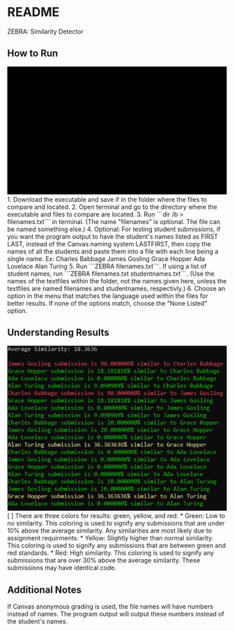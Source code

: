 # README 

ZEBRA: Similarity Detector

## How to Run
<img src="demo.gif" alt="demo of running software">
1. Download the executable and save if in the folder where the files to compare and located.
2. Open terminal and go to the directory where the executable and files to compare are located.
3. Run ```dir /b > filenames.txt``` in terminal. (The name "filenames" is optional. The file can be named something else.)
4. Optional: For testing student submissions, if you want the program output to have the student's names listed as FIRST LAST, instead of the Canvas naming system LASTFIRST, then copy the names of all the students and paste them into a file with each line being a single name.
Ex:
Charles Babbage
James Gosling
Grace Hopper
Ada Lovelace
Alan Turing
5. Run ```ZEBRA filenames.txt```. If using a list of student names, run ```ZEBRA filenames.txt studentnames.txt```. (Use the names of the textfiles within the folder, not the names given here, unless the textfiles are named filenames and studentnames, respectivly.)
6. Choose an option in the menu that matches the language used within the files for better results. If none of the options match, choose the "None Listed" option.

## Understanding Results
<img src="Results_Screenshot.png" alt="A screenshot of the results">
[ ]  There are three colors for results: green, yellow, and red. 
*  Green: Low to no similarity. This coloring is used to signify any submissions that are under 10% above the average similarity. Any similarities are most likely due to assignment requirments. 
*  Yellow: Slightly higher than normal similarity. This coloring is used to signify any submissions that are between green and red standards. 
*  Red: High similarity. This coloring is used to signify any submissions that are over 30% above the average similarity. These submissions may have identical code.

## Additional Notes
If Canvas anonymous grading is used, the file names will have numbers instead of names. The program output will output these numbers instead of the student's names.
